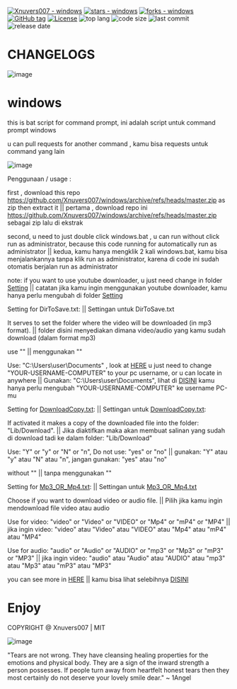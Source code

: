 [![Xnuvers007 - windows](https://img.shields.io/static/v1?label=Xnuvers007&message=windows&color=blue&logo=github)](https://github.com/Xnuvers007/windows "Go to GitHub repo")
[![stars - windows](https://img.shields.io/github/stars/Xnuvers007/windows?style=social)](https://github.com/Xnuvers007/windows)
[![forks - windows](https://img.shields.io/github/forks/Xnuvers007/windows?style=social)](https://github.com/Xnuvers007/windows)
[![GitHub tag](https://img.shields.io/github/tag/Xnuvers007/windows?include_prereleases=&sort=semver&color=blue)](https://github.com/Xnuvers007/windows/releases/)
[![License](https://img.shields.io/badge/License-MIT-blue)](#license)
![top lang](https://img.shields.io/github/languages/top/Xnuvers007/windows?logo=windows+terminal&logoColor=red)
![code size](https://img.shields.io/github/languages/code-size/xnuvers007/windows)
![last commit](https://img.shields.io/github/last-commit/Xnuvers007/windows)
![release date](https://img.shields.io/github/release-date/Xnuvers007/windows?color=blue)

# CHANGELOGS

![image](https://user-images.githubusercontent.com/62522733/153709708-78eb38c0-1b77-4c2b-8919-f527801fac4f.png "gambar")


# windows
this is bat script for command prompt, ini adalah script untuk command prompt windows

u can pull requests for another command , kamu bisa requests untuk command yang lain

![image](https://user-images.githubusercontent.com/62522733/152030898-d308fe3e-9310-4f89-ab47-2c8a07a283c8.png  "gambar")

Penggunaan / usage :

first , download this repo https://github.com/Xnuvers007/windows/archive/refs/heads/master.zip as zip then extract it || pertama , download repo ini https://github.com/Xnuvers007/windows/archive/refs/heads/master.zip sebagai zip lalu di ekstrak

second, u need to just double click windows.bat , u can run without click run as administrator, because this code running for automatically run as administrator || kedua, kamu hanya mengklik 2 kali windows.bat, kamu bisa menjalankannya tanpa klik run as administrator, karena di code ini sudah otomatis berjalan run as administrator

note: if you want to use youtube downloader, u just need change in folder [Setting](https://github.com/Xnuvers007/windows/tree/master/Setting) || catatan jika kamu ingin menggunakan youtube downloader, kamu hanya perlu mengubah di folder [Setting](https://github.com/Xnuvers007/windows/tree/master/Setting)

Setting for DirToSave.txt: || Settingan untuk DirToSave.txt

It serves to set the folder where the video will be downloaded (in mp3 format). || folder disini menyediakan dimana video/audio yang kamu sudah download (dalam format mp3)

use "" || menggunakan ""

Use: "C:\Users\user\Documents" , look at [HERE](https://github.com/Xnuvers007/windows/blob/master/Setting/DirToSave.txt) u just need to change "YOUR-USERNAME-COMPUTER" to your pc username, or u can locate in anywhere || Gunakan: "C:\Users\user\Documents", lihat di [DISINI](https://github.com/Xnuvers007/windows/blob/master/Setting/DirToSave.txt) kamu hanya perlu mengubah "YOUR-USERNAME-COMPUTER" ke username PC-mu



Setting for [DownloadCopy.txt](https://github.com/Xnuvers007/windows/blob/master/Setting/DownloadCopy.txt): || Settingan untuk [DownloadCopy.txt](https://github.com/Xnuvers007/windows/blob/master/Setting/DownloadCopy.txt):

If activated it makes a copy of the downloaded file into the folder: "Lib/Download". || Jika diaktifkan maka akan membuat salinan yang sudah di download tadi ke dalam folder: "Lib/Download"

Use: "Y" or "y" or "N" or "n", Do not use: "yes" or "no" || gunakan: "Y" atau "y" atau "N" atau "n", jangan gunakan: "yes" atau "no"

without "" || tanpa menggunakan ""



Setting for [Mp3_OR_Mp4.txt](https://github.com/Xnuvers007/windows/blob/master/Setting/Mp3_OR_Mp4.txt): || Settingan untuk [Mp3_OR_Mp4.txt](https://github.com/Xnuvers007/windows/blob/master/Setting/Mp3_OR_Mp4.txt)

Choose if you want to download video or audio file. || Pilih jika kamu ingin mendownload file video atau audio

Use for video: "video" or "Video" or "VIDEO" or "Mp4" or "mP4" or "MP4" || jika ingin video: "video" atau "Video" atau "VIDEO" atau "Mp4" atau "mP4" atau "MP4"

Use for audio: "audio" or "Audio" or "AUDIO" or "mp3" or "Mp3" or "mP3" or "MP3" || jika ingin video: "audio" atau "Audio" atau "AUDIO" atau "mp3" atau "Mp3" atau "mP3" atau "MP3"


you can see more in [HERE](https://github.com/Xnuvers007/windows/blob/master/Setting/Readme(before%20change%20the%20config).txt) || kamu bisa lihat selebihnya [DISINI](https://github.com/Xnuvers007/windows/blob/master/Setting/Readme(before%20change%20the%20config).txt)

# Enjoy
COPYRIGHT @ Xnuvers007 | MIT

![image](https://user-images.githubusercontent.com/62522733/150864616-724acbc8-ac9d-4912-831b-3fc7d4abbe65.png "Image")

"Tears are not wrong. They have cleansing healing properties for the emotions and physical body. They are a sign of the inward strength a person possesses. If people turn away from heartfelt honest tears then they most certainly do not deserve your lovely smile dear." ~ 1Angel
